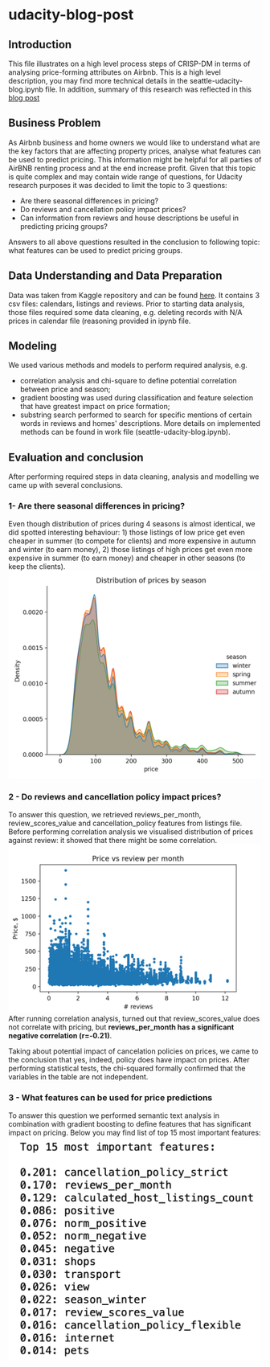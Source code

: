 # udacity-blog-post

## Introduction
This file illustrates on a high level process steps of CRISP-DM in terms of analysing price-forming attributes on Airbnb. This is a high level description, you may find more technical details in the seattle-udacity-blog.ipynb file. In addition, summary of this research was reflected in this [blog post](https://medium.com/@ruzannavt/analyzing-seattle-airbnb-data-5366abe71670)

## Business Problem
As Airbnb business and home owners we would like to understand what are the key factors that are affecting property prices, analyse what features can be used to predict pricing. This information might be helpful for all parties of AirBNB renting process and at the end increase profit. 
Given that this topic is quite complex and may contain wide range of questions, for Udacity research purposes it was decided to limit the topic to 3 questions: 

- Are there seasonal differences in pricing?
- Do reviews and cancellation policy impact prices?
- Can information from reviews and house descriptions be useful in predicting pricing groups?

Answers to all above questions resulted in the conclusion to following topic: what features can be used to predict pricing groups. 

## Data Understanding and Data Preparation
Data was taken from Kaggle repository and can be found [here](https://www.kaggle.com/airbnb/seattle/data). It contains 3 csv files: calendars, listings and reviews. Prior to starting data analysis, those files required some data cleaning, e.g. deleting records with N/A prices in calendar file (reasoning provided in ipynb file.

## Modeling
We used various methods and models to perform required analysis, e.g. 
- correlation analysis and chi-square to define potential correlation between price and season; 
- gradient boosting was used during classification and feature selection that have greatest impact on price formation; 
- substring search performed to search for specific mentions of certain words in reviews and homes' descriptions.
More details on implemented methods can be found in work file (seattle-udacity-blog.ipynb).

## Evaluation and conclusion 
After performing required steps in data cleaning, analysis and modelling we came up with several conclusions. 

### 1- Are there seasonal differences in pricing?
Even though distribution of prices during 4 seasons is almost identical, we did spotted interesting behaviour: 1) those listings of low price get even cheaper in summer (to compete for clients) and more expensive in autumn and winter (to earn money), 2) those listings of high prices get even more expensive in summer (to earn money) and cheaper in other seasons (to keep the clients).
![seasoning](https://github.com/ruzannaT/udacity-blog-post/blob/main/distribution.png)

### 2 - Do reviews and cancellation policy impact prices?

To answer this question, we retrieved reviews_per_month, review_scores_value and cancellation_policy features from listings file.
Before performing correlation analysis we visualised distribution of prices against review: it showed that there might be some correlation. 
![correlation](https://github.com/ruzannaT/udacity-blog-post/blob/main/correlation.png)
After running correlation analysis, turned out that review_scores_value does not correlate with pricing, but **reviews_per_month has a significant negative correlation (r=-0.21)**. 

Taking about potential impact of cancelation policies on prices, we came to the conclusion that yes, indeed, policy does have impact on prices.
After performing statistical tests, the chi-squared formally confirmed that the variables in the table are not independent.

### 3 - What features can be used for price predictions

To answer this question we performed semantic text analysis in combination with gradient boosting to define features that has significant impact on pricing. 
Below you may find list of top 15 most important features:
![top features](https://github.com/ruzannaT/udacity-blog-post/blob/main/top_features.png)
